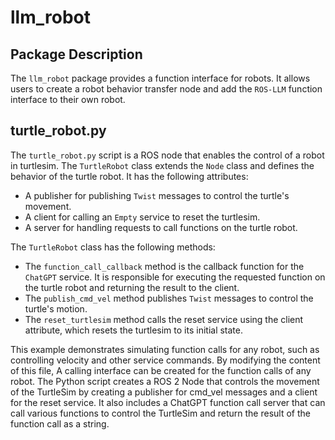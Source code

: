# llm_robot

## Package Description
The `llm_robot` package provides a function interface for robots. It allows users to create a robot behavior transfer node and add the `ROS-LLM` function interface to their own robot.

## turtle_robot.py
The `turtle_robot.py` script is a ROS node that enables the control of a robot in turtlesim. The `TurtleRobot` class extends the `Node` class and defines the behavior of the turtle robot. It has the following attributes:
* A publisher for publishing `Twist` messages to control the turtle's movement.
* A client for calling an `Empty` service to reset the turtlesim.
* A server for handling requests to call functions on the turtle robot.

The `TurtleRobot` class has the following methods:
* The `function_call_callback` method is the callback function for the `ChatGPT` service. It is responsible for executing the requested function on the turtle robot and returning the result to the client.
* The `publish_cmd_vel` method publishes `Twist` messages to control the turtle's motion.
* The `reset_turtlesim` method calls the reset service using the client attribute, which resets the turtlesim to its initial state.

This example demonstrates simulating function calls for any robot,
such as controlling velocity and other service commands.
By modifying the content of this file,
A calling interface can be created for the function calls of any robot.
The Python script creates a ROS 2 Node
that controls the movement of the TurtleSim
by creating a publisher for cmd_vel messages and a client for the reset service.
It also includes a ChatGPT function call server
that can call various functions to control the TurtleSim
and return the result of the function call as a string.
